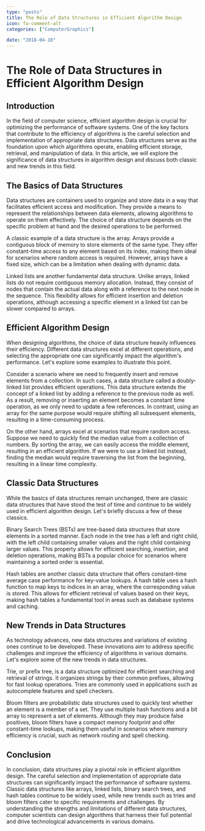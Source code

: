 ```yaml
---
type: "posts"
title: The Role of Data Structures in Efficient Algorithm Design
icon: fa-comment-alt
categories: ["ComputerGraphics"]

date: "2018-04-10"
---
```




# The Role of Data Structures in Efficient Algorithm Design

## Introduction

In the field of computer science, efficient algorithm design is crucial for optimizing the performance of software systems. One of the key factors that contribute to the efficiency of algorithms is the careful selection and implementation of appropriate data structures. Data structures serve as the foundation upon which algorithms operate, enabling efficient storage, retrieval, and manipulation of data. In this article, we will explore the significance of data structures in algorithm design and discuss both classic and new trends in this field.

## The Basics of Data Structures

Data structures are containers used to organize and store data in a way that facilitates efficient access and modification. They provide a means to represent the relationships between data elements, allowing algorithms to operate on them effectively. The choice of data structure depends on the specific problem at hand and the desired operations to be performed.

A classic example of a data structure is the array. Arrays provide a contiguous block of memory to store elements of the same type. They offer constant-time access to any element based on its index, making them ideal for scenarios where random access is required. However, arrays have a fixed size, which can be a limitation when dealing with dynamic data.

Linked lists are another fundamental data structure. Unlike arrays, linked lists do not require contiguous memory allocation. Instead, they consist of nodes that contain the actual data along with a reference to the next node in the sequence. This flexibility allows for efficient insertion and deletion operations, although accessing a specific element in a linked list can be slower compared to arrays.

## Efficient Algorithm Design

When designing algorithms, the choice of data structure heavily influences their efficiency. Different data structures excel at different operations, and selecting the appropriate one can significantly impact the algorithm's performance. Let's explore some examples to illustrate this point.

Consider a scenario where we need to frequently insert and remove elements from a collection. In such cases, a data structure called a doubly-linked list provides efficient operations. This data structure extends the concept of a linked list by adding a reference to the previous node as well. As a result, removing or inserting an element becomes a constant time operation, as we only need to update a few references. In contrast, using an array for the same purpose would require shifting all subsequent elements, resulting in a time-consuming process.

On the other hand, arrays excel at scenarios that require random access. Suppose we need to quickly find the median value from a collection of numbers. By sorting the array, we can easily access the middle element, resulting in an efficient algorithm. If we were to use a linked list instead, finding the median would require traversing the list from the beginning, resulting in a linear time complexity.

## Classic Data Structures

While the basics of data structures remain unchanged, there are classic data structures that have stood the test of time and continue to be widely used in efficient algorithm design. Let's briefly discuss a few of these classics.

Binary Search Trees (BSTs) are tree-based data structures that store elements in a sorted manner. Each node in the tree has a left and right child, with the left child containing smaller values and the right child containing larger values. This property allows for efficient searching, insertion, and deletion operations, making BSTs a popular choice for scenarios where maintaining a sorted order is essential.

Hash tables are another classic data structure that offers constant-time average case performance for key-value lookups. A hash table uses a hash function to map keys to indices in an array, where the corresponding value is stored. This allows for efficient retrieval of values based on their keys, making hash tables a fundamental tool in areas such as database systems and caching.

## New Trends in Data Structures

As technology advances, new data structures and variations of existing ones continue to be developed. These innovations aim to address specific challenges and improve the efficiency of algorithms in various domains. Let's explore some of the new trends in data structures.

Trie, or prefix tree, is a data structure optimized for efficient searching and retrieval of strings. It organizes strings by their common prefixes, allowing for fast lookup operations. Tries are commonly used in applications such as autocomplete features and spell checkers.

Bloom filters are probabilistic data structures used to quickly test whether an element is a member of a set. They use multiple hash functions and a bit array to represent a set of elements. Although they may produce false positives, bloom filters have a compact memory footprint and offer constant-time lookups, making them useful in scenarios where memory efficiency is crucial, such as network routing and spell checking.

## Conclusion

In conclusion, data structures play a pivotal role in efficient algorithm design. The careful selection and implementation of appropriate data structures can significantly impact the performance of software systems. Classic data structures like arrays, linked lists, binary search trees, and hash tables continue to be widely used, while new trends such as tries and bloom filters cater to specific requirements and challenges. By understanding the strengths and limitations of different data structures, computer scientists can design algorithms that harness their full potential and drive technological advancements in various domains.